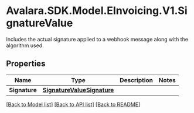 # Avalara.SDK.Model.EInvoicing.V1.SignatureValue
Includes the actual signature applied to a webhook message along with the algorithm used.

## Properties

Name | Type | Description | Notes
------------ | ------------- | ------------- | -------------
**Signature** | [**SignatureValueSignature**](SignatureValueSignature.md) |  | 

[[Back to Model list]](../../../README.md#documentation-for-models) [[Back to API list]](../../../README.md#documentation-for-api-endpoints) [[Back to README]](../../../README.md)

